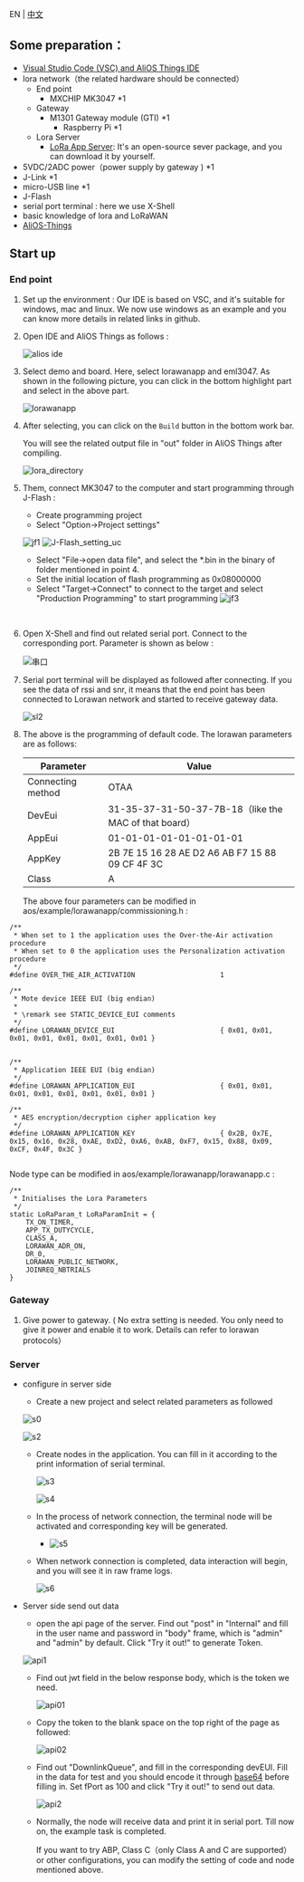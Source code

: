EN | [中文](AliOS-Things-lorawanapp-@VSC.zh)

## Some preparation：

- [Visual Studio Code (VSC) and AliOS Things IDE](https://github.com/alibaba/AliOS-Things/wiki/AliOS-Things-Environment-Setup)
- lora network（the related hardware should be connected）
  - End point
    - MXCHIP MK3047							*1
  - Gateway
    - M1301 Gateway module (GTI)   	*1
      - Raspberry Pi                                                        *1
  - Lora Server
    - [LoRa App Server](https://docs.loraserver.io/lora-app-server/overview/): It's an open-source sever package, and you can download it by yourself.
- 5VDC/2ADC power（power supply by gateway )     *1
- J-Link                                             *1
- micro-USB line                                *1
- J-Flash
- serial port terminal : here we use X-Shell
- basic knowledge of lora and LoRaWAN
- [AliOS-Things](https://github.com/alibaba/AliOS-Things)
  ​

## Start up

### End point

1. Set up the environment : Our IDE is based on VSC, and it's suitable for windows, mac and linux. We now use windows as an example and you can know more details in related links in github.

2. Open IDE and AliOS Things as follows :

   ![alios ide](https://img.alicdn.com/tfs/TB1vwKDi2DH8KJjy1XcXXcpdXXa-1926-1052.png)

3. Select demo and board. Here, select lorawanapp and eml3047. As shown in the following picture, you can click in the bottom highlight part and select in the above part.

   ![lorawanapp](https://img.alicdn.com/tfs/TB1i1Ghi3nH8KJjSspcXXb3QFXa-1527-818.png)

4. After selecting, you can click on the `Build` button in the bottom work bar. 

   You will see the related output file in "out" folder in AliOS Things after compiling.

   ![lora_directory](https://img.alicdn.com/tfs/TB1BeKJi_vI8KJjSspjXXcgjXXa-816-572.png)

5. Them, connect MK3047 to the computer and start programming through J-Flash :

   - Create programming project
   - Select "Option->Project settings"

   ![jf1](https://img.alicdn.com/tfs/TB1pT08i8HH8KJjy0FbXXcqlpXa-781-224.png)
   ![J-Flash_setting_uc](https://img.alicdn.com/tfs/TB1SKXWo9_I8KJjy0FoXXaFnVXa-778-735.png)

   - Select "File->open data file", and select the *.bin in the binary of folder mentioned in point 4.
   - Set the initial location of flash programming as 0x08000000
   - Select "Target->Connect" to connect to the target and select "Production Programming" to start programming
     ![jf3](https://img.alicdn.com/tfs/TB1R1dVi0zJ8KJjSspkXXbF7VXa-681-242.png)

   ​

6. Open X-Shell and find out related serial port. Connect to the corresponding port. Parameter is shown as below : 

   ![串口](https://img.alicdn.com/tfs/TB1ldupi3vD8KJjy0FlXXagBFXa-206-154.png)

7. Serial port terminal will be displayed as followed after connecting. If you see the data of rssi and snr, it means that the end point has been connected to Lorawan network and started to receive gateway data.

   ![sl2](https://img.alicdn.com/tfs/TB1kuuKi3DD8KJjy0FdXXcjvXXa-848-759.png)

8. The above is the programming of default code. The lorawan parameters are as follows:

   | Parameter         | Value                                    |
   | ----------------- | ---------------------------------------- |
   | Connecting method | OTAA                                     |
   | DevEui            | 31-35-37-31-50-37-7B-18（like the MAC of that board） |
   | AppEui            | 01-01-01-01-01-01-01-01                  |
   | AppKey            | 2B 7E 15 16 28 AE D2 A6 AB F7 15 88 09 CF 4F 3C |
   | Class             | A                                        |

   The above four parameters can be modified in aos/example/lorawanapp/commissioning.h :

```
/**
 * When set to 1 the application uses the Over-the-Air activation procedure
 * When set to 0 the application uses the Personalization activation procedure
 */
#define OVER_THE_AIR_ACTIVATION                     1

/**
 * Mote device IEEE EUI (big endian)
 *
 * \remark see STATIC_DEVICE_EUI comments
 */
#define LORAWAN_DEVICE_EUI                          { 0x01, 0x01, 0x01, 0x01, 0x01, 0x01, 0x01, 0x01 }


/**
 * Application IEEE EUI (big endian)
 */
#define LORAWAN_APPLICATION_EUI                     { 0x01, 0x01, 0x01, 0x01, 0x01, 0x01, 0x01, 0x01 }

/**
 * AES encryption/decryption cipher application key
 */
#define LORAWAN_APPLICATION_KEY                     { 0x2B, 0x7E, 0x15, 0x16, 0x28, 0xAE, 0xD2, 0xA6, 0xAB, 0xF7, 0x15, 0x88, 0x09, 0xCF, 0x4F, 0x3C }


```

Node type can be modified in aos/example/lorawanapp/lorawanapp.c :

```
/**
 * Initialises the Lora Parameters
 */
static LoRaParam_t LoRaParamInit = {
    TX_ON_TIMER,
    APP_TX_DUTYCYCLE,
    CLASS_A,
    LORAWAN_ADR_ON,
    DR_0,
    LORAWAN_PUBLIC_NETWORK,
    JOINREQ_NBTRIALS
}
```

### Gateway

1. Give power to gateway. ( No extra setting is needed. You only need to give it power and enable it to work. Details can refer to lorawan protocols）

### Server

- configure in server side

  - Create a new project and select related parameters as followed 

  ![s0](https://img.alicdn.com/tfs/TB1NSlOi3vD8KJjSsplXXaIEFXa-1480-271.png)

  ![s2](https://img.alicdn.com/tfs/TB1yehVi0zJ8KJjSspkXXbF7VXa-1221-807.png)

  - Create nodes in the application. You can fill in it according to the print information of serial terminal.

    ![s3](https://img.alicdn.com/tfs/TB1mfRZi0fJ8KJjy0FeXXXKEXXa-1494-312.png)

    ![s4](https://img.alicdn.com/tfs/TB1RTV8i8HH8KJjy0FbXXcqlpXa-1313-828.png)

  - In the process of network connection, the terminal node will be activated and corresponding key will be generated. 

    - ![s5](https://img.alicdn.com/tfs/TB1hK4Si_TI8KJjSsphXXcFppXa-1477-666.png)

  - When network connection is completed, data interaction will begin, and you will see it in raw frame logs.

    ![s6](https://img.alicdn.com/tfs/TB1BvRZi0fJ8KJjy0FeXXXKEXXa-1474-665.png)

- Server side send out data 

  - open the api page of the server. Find out "post" in "Internal" and fill in the user name and password in "body" frame, which is "admin" and "admin" by default. Click "Try it out!" to generate Token.

  ![api1](https://img.alicdn.com/tfs/TB1Ki9hi8TH8KJjy0FiXXcRsXXa-1221-727.png)

  - Find out jwt field in the below response body, which is the token we need.

    ![api01](https://img.alicdn.com/tfs/TB128F7i22H8KJjy0FcXXaDlFXa-1198-206.png)

  - Copy the token to the blank space on the top right of the page as followed: 

    ![api02](https://img.alicdn.com/tfs/TB1n8dNi4TI8KJjSspiXXbM4FXa-1252-112.png)

  - Find out "DownlinkQueue", and fill in the corresponding devEUI. Fill in the data for test and you should encode it through [base64](https://www.base64encode.org/) before filling in. Set fPort as 100 and click "Try it out!" to send out data.

    ![api2](https://img.alicdn.com/tfs/TB1_1GJi_vI8KJjSspjXXcgjXXa-1221-779.png)

  - Normally, the node will receive data and print it in serial port. Till now on, the example task is completed.

    If you want to try ABP, Class C（only Class A and C are supported）or other configurations, you can modify the setting of code and node mentioned above.

  ​


